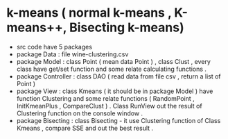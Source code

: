 # k-means ( normal k-means , K-means++, Bisecting k-means)
- src code have 5 packages 
- package Data : file wine-clustering.csv 
- package Model : class Point ( mean data Point ) , class Clust , every class have get/set function and some relate calculating functions .
- package Controller  : class DAO ( read data from file csv , return a list of Point )
- package View : class Kmeans ( it should be in package Model ) have function Clustering and some relate functions ( RandomPoint , InitKmeanPlus , CompareClust ) 
. Class RunView out the result of Clustering function on the console window .
- package Bisecting : class Bisecting - it use Clustering function of Class Kmeans , compare SSE and out the best result . 
